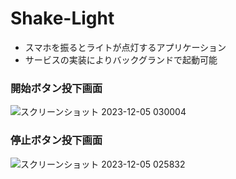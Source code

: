 # Shake-Light
- スマホを振るとライトが点灯するアプリケーション
- サービスの実装によりバックグランドで起動可能

### 開始ボタン投下画面
![スクリーンショット 2023-12-05 030004](https://github.com/Ittalian/Shake-Light/assets/137425898/9a294a75-7f08-48a9-8dab-d74dc99271e6)


### 停止ボタン投下画面
![スクリーンショット 2023-12-05 025832](https://github.com/Ittalian/Shake-Light/assets/137425898/33d6d918-a6e1-459c-9c11-14909d480429)

